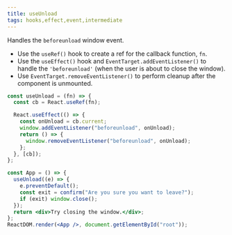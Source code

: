 ```yaml
---
title: useUnload
tags: hooks,effect,event,intermediate
---
```


Handles the `beforeunload` window event.

- Use the `useRef()` hook to create a ref for the callback function, `fn`.
- Use the `useEffect()` hook and `EventTarget.addEventListener()` to handle the `'beforeunload'` (when the user is about to close the window).
- Use `EventTarget.removeEventListener()` to perform cleanup after the component is unmounted.

```jsx
const useUnload = (fn) => {
  const cb = React.useRef(fn);

  React.useEffect(() => {
    const onUnload = cb.current;
    window.addEventListener("beforeunload", onUnload);
    return () => {
      window.removeEventListener("beforeunload", onUnload);
    };
  }, [cb]);
};
```

```jsx
const App = () => {
  useUnload((e) => {
    e.preventDefault();
    const exit = confirm("Are you sure you want to leave?");
    if (exit) window.close();
  });
  return <div>Try closing the window.</div>;
};
ReactDOM.render(<App />, document.getElementById("root"));
```
